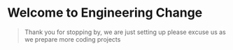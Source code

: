 # Welcome to Engineering Change

>Thank you for stopping by, we are just setting up please
>excuse us as we prepare more coding projects

